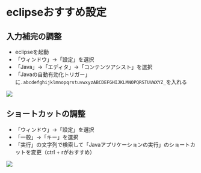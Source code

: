 # eclipseおすすめ設定

## 入力補完の調整

- eclipseを起動
- 「ウィンドウ」->「設定」を選択
- 「Java」->「エディタ」->「コンテンツアシスト」を選択
- 「Javaの自動有効化トリガー」に`.abcdefghijklmnopqrstuvwxyzABCDEFGHIJKLMNOPQRSTUVWXYZ_`を入れる

![](https://www.evernote.com/l/AB3G4MIsoIpAsrfjKoj1L9M01TsRSHvU10cB/image.png)

## ショートカットの調整

- 「ウィンドウ」->「設定」を選択
- 「一般」->「キー」を選択
- 「実行」の文字列で検索して「Javaアプリケーションの実行」のショートカットを変更（ctrl + rがおすすめ）

![](https://www.evernote.com/l/AB2ASzwgVPZIxKvcY8IaLML_k28pled5Q60B/image.png)